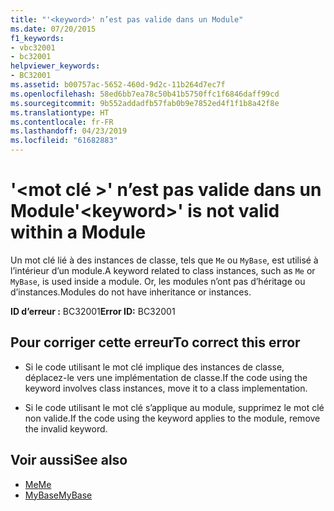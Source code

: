```yaml
---
title: "'<keyword>' n’est pas valide dans un Module"
ms.date: 07/20/2015
f1_keywords:
- vbc32001
- bc32001
helpviewer_keywords:
- BC32001
ms.assetid: b00757ac-5652-460d-9d2c-11b264d7ec7f
ms.openlocfilehash: 58ed6bb7ea78c50b41b5750ffc1f6846daff99cd
ms.sourcegitcommit: 9b552addadfb57fab0b9e7852ed4f1f1b8a42f8e
ms.translationtype: HT
ms.contentlocale: fr-FR
ms.lasthandoff: 04/23/2019
ms.locfileid: "61682883"
---
```

# <a name="keyword-is-not-valid-within-a-module"></a><span data-ttu-id="45b29-102">'\<mot clé >' n’est pas valide dans un Module</span><span class="sxs-lookup"><span data-stu-id="45b29-102">'\<keyword>' is not valid within a Module</span></span>
<span data-ttu-id="45b29-103">Un mot clé lié à des instances de classe, tels que `Me` ou `MyBase`, est utilisé à l’intérieur d’un module.</span><span class="sxs-lookup"><span data-stu-id="45b29-103">A keyword related to class instances, such as `Me` or `MyBase`, is used inside a module.</span></span> <span data-ttu-id="45b29-104">Or, les modules n’ont pas d’héritage ou d’instances.</span><span class="sxs-lookup"><span data-stu-id="45b29-104">Modules do not have inheritance or instances.</span></span>  
  
 <span data-ttu-id="45b29-105">**ID d’erreur :** BC32001</span><span class="sxs-lookup"><span data-stu-id="45b29-105">**Error ID:** BC32001</span></span>  
  
## <a name="to-correct-this-error"></a><span data-ttu-id="45b29-106">Pour corriger cette erreur</span><span class="sxs-lookup"><span data-stu-id="45b29-106">To correct this error</span></span>  
  
- <span data-ttu-id="45b29-107">Si le code utilisant le mot clé implique des instances de classe, déplacez-le vers une implémentation de classe.</span><span class="sxs-lookup"><span data-stu-id="45b29-107">If the code using the keyword involves class instances, move it to a class implementation.</span></span>  
  
- <span data-ttu-id="45b29-108">Si le code utilisant le mot clé s’applique au module, supprimez le mot clé non valide.</span><span class="sxs-lookup"><span data-stu-id="45b29-108">If the code using the keyword applies to the module, remove the invalid keyword.</span></span>  
  
## <a name="see-also"></a><span data-ttu-id="45b29-109">Voir aussi</span><span class="sxs-lookup"><span data-stu-id="45b29-109">See also</span></span>

- [<span data-ttu-id="45b29-110">Me</span><span class="sxs-lookup"><span data-stu-id="45b29-110">Me</span></span>](~/docs/visual-basic/programming-guide/program-structure/me-my-mybase-and-myclass.md#me)
- [<span data-ttu-id="45b29-111">MyBase</span><span class="sxs-lookup"><span data-stu-id="45b29-111">MyBase</span></span>](~/docs/visual-basic/programming-guide/program-structure/me-my-mybase-and-myclass.md#mybase)
